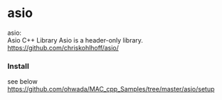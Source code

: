 asio
===============

asio:  
Asio C++ Library
Asio is a header-only library. 
https://github.com/chriskohlhoff/asio/


### Install 
see below
https://github.com/ohwada/MAC_cpp_Samples/tree/master/asio/setup  

